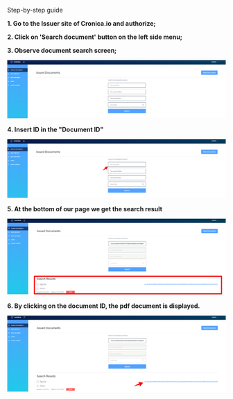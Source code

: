 Step-by-step guide

**1. Go to the Issuer site of Cronica.io and authorize;**

**2. Click on 'Search document' button on the left side menu;**

**3. Observe document search screen;**    

![1](Image/issure1.png)

**4. Insert ID in the "Document ID"**

![2](Image/issure2.png)

**5. At the bottom of our page we get the search result**

![3](Image/issure3.png)

**6. By clicking on the document ID, the pdf document is displayed.**

![4](Image/issure4.png)
